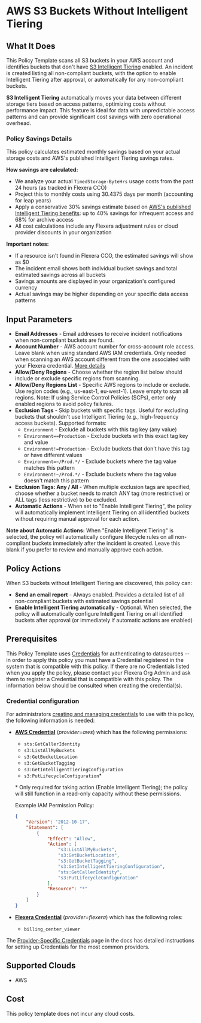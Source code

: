 # AWS S3 Buckets Without Intelligent Tiering

## What It Does

This Policy Template scans all S3 buckets in your AWS account and identifies buckets that don't have [S3 Intelligent Tiering](https://docs.aws.amazon.com/AmazonS3/latest/userguide/intelligent-tiering-overview.html) enabled. An incident is created listing all non-compliant buckets, with the option to enable Intelligent Tiering after approval, or automatically for any non-compliant buckets.

**S3 Intelligent Tiering** automatically moves your data between different storage tiers based on access patterns, optimizing costs without performance impact. This feature is ideal for data with unpredictable access patterns and can provide significant cost savings with zero operational overhead.

### Policy Savings Details

This policy calculates estimated monthly savings based on your actual storage costs and AWS's published Intelligent Tiering savings rates.

**How savings are calculated:**
- We analyze your actual `TimedStorage-ByteHrs` usage costs from the past 24 hours (as tracked in Flexera CCO)
- Project this to monthly costs using 30.4375 days per month (accounting for leap years)
- Apply a conservative 30% savings estimate based on [AWS's published Intelligent Tiering benefits](https://aws.amazon.com/s3/storage-classes/intelligent-tiering/): up to 40% savings for infrequent access and 68% for archive access
- All cost calculations include any Flexera adjustment rules or cloud provider discounts in your organization

**Important notes:**
- If a resource isn't found in Flexera CCO, the estimated savings will show as $0
- The incident email shows both individual bucket savings and total estimated savings across all buckets
- Savings amounts are displayed in your organization's configured currency
- Actual savings may be higher depending on your specific data access patterns

## Input Parameters

- **Email Addresses** - Email addresses to receive incident notifications when non-compliant buckets are found.
- **Account Number** - AWS account number for cross-account role access. Leave blank when using standard AWS IAM credentials. Only needed when scanning an AWS account different from the one associated with your Flexera credential. [More details](https://docs.flexera.com/flexera/EN/Automation/ProviderCredentials.htm#automationadmin_1982464505_1123608)
- **Allow/Deny Regions** - Choose whether the region list below should include or exclude specific regions from scanning.
- **Allow/Deny Regions List** - Specific AWS regions to include or exclude. Use region codes (e.g., us-east-1, eu-west-1). Leave empty to scan all regions. Note: If using Service Control Policies (SCPs), enter only enabled regions to avoid policy failures.
- **Exclusion Tags** - Skip buckets with specific tags. Useful for excluding buckets that shouldn't use Intelligent Tiering (e.g., high-frequency access buckets). Supported formats:
  - `Environment` - Exclude all buckets with this tag key (any value)
  - `Environment==Production` - Exclude buckets with this exact tag key and value
  - `Environment!=Production` - Exclude buckets that don't have this tag or have different values
  - `Environment=~/Prod.*/` - Exclude buckets where the tag value matches this pattern
  - `Environment!~/Prod.*/` - Exclude buckets where the tag value doesn't match this pattern
- **Exclusion Tags: Any / All** - When multiple exclusion tags are specified, choose whether a bucket needs to match ANY tag (more restrictive) or ALL tags (less restrictive) to be excluded.
- **Automatic Actions** - When set to "Enable Intelligent Tiering", the policy will automatically implement Intelligent Tiering on all identified buckets without requiring manual approval for each action.

**Note about Automatic Actions:** When "Enable Intelligent Tiering" is selected, the policy will automatically configure lifecycle rules on all non-compliant buckets immediately after the incident is created. Leave this blank if you prefer to review and manually approve each action.

## Policy Actions

When S3 buckets without Intelligent Tiering are discovered, this policy can:

- **Send an email report** - Always enabled. Provides a detailed list of all non-compliant buckets with estimated savings potential
- **Enable Intelligent Tiering automatically** - Optional. When selected, the policy will automatically configure Intelligent Tiering on all identified buckets after approval (or immediately if automatic actions are enabled)

## Prerequisites

This Policy Template uses [Credentials](https://docs.flexera.com/flexera/EN/Automation/ManagingCredentialsExternal.htm) for authenticating to datasources -- in order to apply this policy you must have a Credential registered in the system that is compatible with this policy. If there are no Credentials listed when you apply the policy, please contact your Flexera Org Admin and ask them to register a Credential that is compatible with this policy. The information below should be consulted when creating the credential(s).

### Credential configuration

For administrators [creating and managing credentials](https://docs.flexera.com/flexera/EN/Automation/ManagingCredentialsExternal.htm) to use with this policy, the following information is needed:

- [**AWS Credential**](https://docs.flexera.com/flexera/EN/Automation/ProviderCredentials.htm#automationadmin_1982464505_1121575) (*provider=aws*) which has the following permissions:
  - `sts:GetCallerIdentity`
  - `s3:ListAllMyBuckets`
  - `s3:GetBucketLocation`
  - `s3:GetBucketTagging`
  - `s3:GetIntelligentTieringConfiguration`
  - `s3:PutLifecycleConfiguration`*

  \* Only required for taking action (Enable Intelligent Tiering); the policy will still function in a read-only capacity without these permissions.

  Example IAM Permission Policy:

  ```json
  {
      "Version": "2012-10-17",
      "Statement": [
          {
              "Effect": "Allow",
              "Action": [
                  "s3:ListAllMyBuckets",
                  "s3:GetBucketLocation",
                  "s3:GetBucketTagging",
                  "s3:GetIntelligentTieringConfiguration",
                  "sts:GetCallerIdentity",
                  "s3:PutLifecycleConfiguration"
              ],
              "Resource": "*"
          }
      ]
  }
  ```

- [**Flexera Credential**](https://docs.flexera.com/flexera/EN/Automation/ProviderCredentials.htm) (*provider=flexera*) which has the following roles:
  - `billing_center_viewer`

The [Provider-Specific Credentials](https://docs.flexera.com/flexera/EN/Automation/ProviderCredentials.htm) page in the docs has detailed instructions for setting up Credentials for the most common providers.

## Supported Clouds

- AWS

## Cost

This policy template does not incur any cloud costs.
